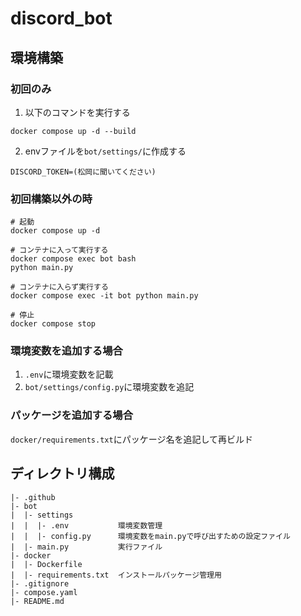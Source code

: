# discord_bot
## 環境構築
### 初回のみ
1. 以下のコマンドを実行する
```
docker compose up -d --build
```
2. envファイルを`bot/settings/`に作成する
```
DISCORD_TOKEN=(松岡に聞いてください)
```

### 初回構築以外の時
```
# 起動
docker compose up -d

# コンテナに入って実行する
docker compose exec bot bash
python main.py

# コンテナに入らず実行する
docker compose exec -it bot python main.py

# 停止
docker compose stop
```

### 環境変数を追加する場合
1. `.env`に環境変数を記載
2. `bot/settings/config.py`に環境変数を追記

### パッケージを追加する場合
`docker/requirements.txt`にパッケージ名を追記して再ビルド

## ディレクトリ構成
```
|- .github
|- bot
|  |- settings
|  |  |- .env           環境変数管理
|  |  |- config.py      環境変数をmain.pyで呼び出すための設定ファイル
|  |- main.py           実行ファイル
|- docker
|  |- Dockerfile
|  |- requirements.txt  インストールパッケージ管理用
|- .gitignore
|- compose.yaml
|- README.md
```
